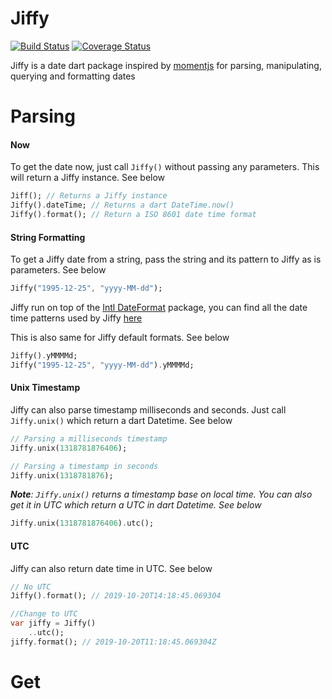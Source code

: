 # Jiffy

[![Build Status](https://travis-ci.org/jama5262/jiffy.svg?branch=develop)](https://travis-ci.org/jama5262/jiffy)
[![Coverage Status](https://coveralls.io/repos/github/jama5262/jiffy/badge.svg?branch=develop)](https://coveralls.io/github/jama5262/jiffy?branch=develop)

Jiffy is a date dart package inspired by [momentjs](https://momentjs.com/) for parsing, manipulating, querying and formatting dates

# Parsing
#### Now
To get the date now, just call `Jiffy()` without passing any parameters. This will return a Jiffy instance. See below
```dart
Jiff(); // Returns a Jiffy instance
Jiffy().dateTime; // Returns a dart DateTime.now()
Jiffy().format(); // Return a ISO 8601 date time format
```

#### String Formatting
To get a Jiffy date from a string, pass the string and its pattern to Jiffy as is parameters. See below
```dart
Jiffy("1995-12-25", "yyyy-MM-dd");
```
Jiffy run on top of the [Intl DateFormat](https://pub.dev/documentation/intl/latest/intl/DateFormat-class.html) package, you can find all the date time patterns used by Jiffy [here](https://pub.dev/documentation/intl/latest/intl/DateFormat-class.html)

This is also same for Jiffy default formats. See below
```dart
Jiffy().yMMMMd;
Jiffy("1995-12-25", "yyyy-MM-dd").yMMMMd;
```

#### Unix Timestamp
Jiffy can also parse timestamp milliseconds and seconds. Just call `Jiffy.unix()` which return a dart Datetime. See below
```dart
// Parsing a milliseconds timestamp
Jiffy.unix(1318781876406);

// Parsing a timestamp in seconds
Jiffy.unix(1318781876);
```

_**Note**: `Jiffy.unix()` returns a timestamp base on local time. You can also get it in UTC which return a UTC in dart Datetime. See below_
```dart
Jiffy.unix(1318781876406).utc();
```

#### UTC
Jiffy can also return date time in UTC. See below
```dart
// No UTC
Jiffy().format(); // 2019-10-20T14:18:45.069304

//Change to UTC
var jiffy = Jiffy()
    ..utc();
jiffy.format(); // 2019-10-20T11:18:45.069304Z
```

# Get